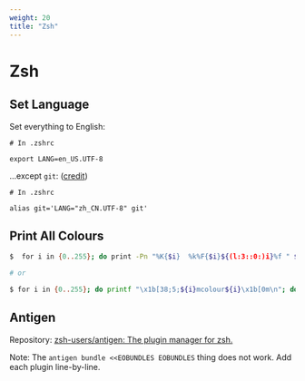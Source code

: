 ```yaml
---
weight: 20
title: "Zsh"
---
```


# Zsh

<!-- TODO: explain my .zshrc line-by-line. -->

## Set Language

Set everything to English:

```text
# In .zshrc

export LANG=en_US.UTF-8
```

…except `git`: \([credit](https://askubuntu.com/a/320663)\)

```text
# In .zshrc

alias git='LANG="zh_CN.UTF-8" git'
```

## Print All Colours

```sh
$  for i in {0..255}; do print -Pn "%K{$i}  %k%F{$i}${(l:3::0:)i}%f " ${${(M)$((i%6)):#3}:+$'\n'}; done

# or

$ for i in {0..255}; do printf "\x1b[38;5;${i}mcolour${i}\x1b[0m\n"; done
```

## Antigen

Repository: [zsh-users/antigen: The plugin manager for zsh.](https://github.com/zsh-users/antigen)

Note: The `antigen bundle <<EOBUNDLES EOBUNDLES` thing does not work. Add each plugin line-by-line.
